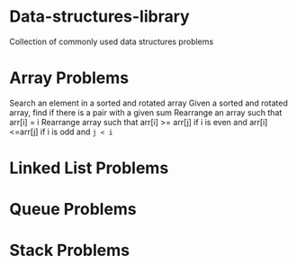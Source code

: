 # Data-structures-library
Collection of commonly used data structures problems

# Array Problems
Search an element in a sorted and rotated array
Given a sorted and rotated array, find if there is a pair with a given sum
Rearrange an array such that arr[i] = i
Rearrange array such that arr[i] >= arr[j] if i is even and arr[i]<=arr[j] if i is odd and `j < i`

# Linked List Problems

# Queue Problems

# Stack Problems
